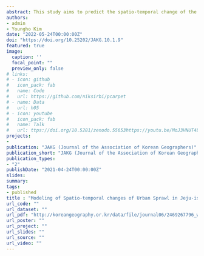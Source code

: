 ```yaml
---
abstract: This study aims to predict the spatio-temporal change of the urban sprawl in Jeju isalnd. This study consists of three stages. First, we construct 2009 and 2019 social-environment data for 2009 and 2019, which are the basis for the sprawl prediction. Second, the Neighborhood test model (ARD) is used to select a suitable Neighborhood. Using the selected Neighborhood and 2009 predictor variables, we predict 2019 and 2029 landcover map. Third, after measuring and classifying the sprawl between 2009 to 2019 and 2019 to 2029, the spatiotemporal changes are analyzed. The result show that, Leapfrog and Edge-expansion appeared noticeably due to large-scale development between 2009 and 2019, and in contrast to this, there are more Infilling in 2029. This study is meaningful in that it can be used as a new basic data for preventing ineffective development and efficient management of the land by predicting spatio-temporal changes of urban sprawl and analyze by type using the Cellular Automata (CA) based SIMLANDER model for the first time in Korea.
authors:
- admin
- Youngho Kim
date: "2022-05-24T00:00:00Z"
doi: "https://doi.org/10.25202/JAKG.10.1.9"
featured: true
image:
  caption: ''
  focal_point: ""
  preview_only: false
# links:
# - icon: github
#   icon_pack: fab
#   name: Code
#   url: https://github.com/niksirbi/pcarpet
# - name: Data
#   url: h05
# - icon: youtube
#   icon_pack: fab
#   name: Talk
#   url: ttps://doi.org/10.5281/zenodo.55653https://youtu.be/MoJ3HNUT4Lc
projects:
- 
publication: "JAKG (Journal of the Association of Korean Geographers)"
publication_short: "JAKG (Journal of the Association of Korean Geographers)"
publication_types: 
- "2"
publishDate: "2021-04-24T00:00:00Z"
slides: 
summary: 
tags:
- published
title : "Modeling of Spatio-temporal changes of Urban Sprawl in Jeju-island: Using CA (Cellular Automata) and ARD (Automatic Rule Detection)"
url_code: ""
url_dataset: ""
url_pdf: "http://koreangeography.or.kr/data/file/journal06/2469267796_wc6BtJRy_942749c8e98bb9df0ca0faad88a6c831856cd0b1.pdf"
url_poster: ""
url_project: ""
url_slides: ""
url_source: ""
url_video: ""
---
```

